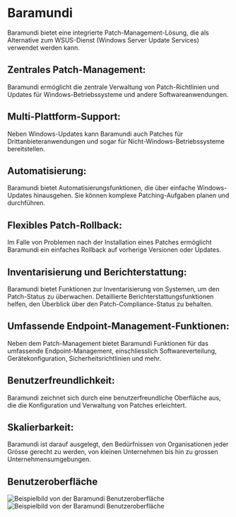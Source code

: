 # Baramundi

Baramundi bietet eine integrierte Patch-Management-Lösung, die als Alternative zum WSUS-Dienst (Windows Server Update Services) verwendet werden kann.

## Zentrales Patch-Management:

   Baramundi ermöglicht die zentrale Verwaltung von Patch-Richtlinien und Updates für Windows-Betriebssysteme und andere Softwareanwendungen.

## Multi-Plattform-Support:

   Neben Windows-Updates kann Baramundi auch Patches für Drittanbieteranwendungen und sogar für Nicht-Windows-Betriebssysteme bereitstellen.

## Automatisierung:

   Baramundi bietet Automatisierungsfunktionen, die über einfache Windows-Updates hinausgehen. Sie können komplexe Patching-Aufgaben planen und durchführen.

## Flexibles Patch-Rollback:

   Im Falle von Problemen nach der Installation eines Patches ermöglicht Baramundi ein einfaches Rollback auf vorherige Versionen oder Updates.

## Inventarisierung und Berichterstattung:

   Baramundi bietet Funktionen zur Inventarisierung von Systemen, um den Patch-Status zu überwachen. Detaillierte Berichterstattungsfunktionen helfen, den Überblick über den Patch-Compliance-Status zu behalten.

## Umfassende Endpoint-Management-Funktionen:

   Neben dem Patch-Management bietet Baramundi Funktionen für das umfassende Endpoint-Management, einschliesslich Softwareverteilung, Gerätekonfiguration, Sicherheitsrichtlinien und mehr.

## Benutzerfreundlichkeit:

   Baramundi zeichnet sich durch eine benutzerfreundliche Oberfläche aus, die die Konfiguration und Verwaltung von Patches erleichtert.

## Skalierbarkeit:

   Baramundi ist darauf ausgelegt, den Bedürfnissen von Organisationen jeder Grösse gerecht zu werden, von kleinen Unternehmen bis hin zu grossen Unternehmensumgebungen.
   
## Benutzeroberfläche


![Beispielbild von der Baramundi Benutzeroberfläche](bilder/baramundi1.png)
![Beispielbild von der Baramundi Benutzeroberfläche](bilder/baramundi2.png)